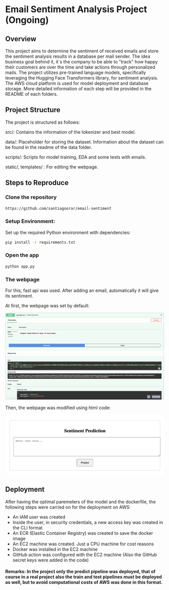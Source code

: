 # Email Sentiment Analysis Project (Ongoing)

## Overview

This project aims to determine the sentiment of received emails and store the sentiment analysis results in a database per mail sender. The idea business goal behind it, it´s the company to be able to "track" how happy their customers are over the time and take actions through personalized mails. The project utilizes pre-trained language models, specifically leveraging the Hugging Face Transformers library, for sentiment analysis. The AWS cloud platform is used for model deployment and database storage. More detailed information of each step will be provided in the README of each folders.

## Project Structure

The project is structured as follows:

src/: Contains the information of the tokenizer and best model.

data/: Placeholder for storing the dataset. Information about the dataset can be found in the readme of the data folder.

scripts/: Scripts for model training, EDA and some tests with emails.

static/, templates/ : For editing the webpage.

## Steps to Reproduce

### Clone the repository

``` bash
https://github.com/santiagoorar/email-sentiment
```

### Setup Environment:

Set up the required Python environment with dependencies:

``` bash
pip install -r requirements.txt
```

### Open the app

``` bash
python app.py
```

### The webpage

For this, fast api was used. After adding an email, automatically it will give its sentiment.

At first, the webpage was set by default:

![Default Webpage](Images/Webpage.jpeg)

Then, the webpage was modified using html code:

![Modified Webpage](Images/Webpage_modified.jpeg)

## Deployment

After having the optimal paremeters of the model and the dockerfile, the following steps were carried on for the deployment on AWS:

-   An IAM user was created
-   Inside the user, in security credentials, a new access key was created in the CLI format
-   An ECR (Elastic Container Registry) was created to save the docker image
-   An EC2 machine was created. Just a CPU machine for cost reasons
-   Docker was installed in the EC2 machine
-   GitHub action was configured with the EC2 machine (Also the GitHub secret keys were added in the code)

#### Remarks: In the project only the predict pipeline was deployed, that of course in a real project also the train and test pipelines must be deployed as well, but to avoid computational costs of AWS was done in this format.


